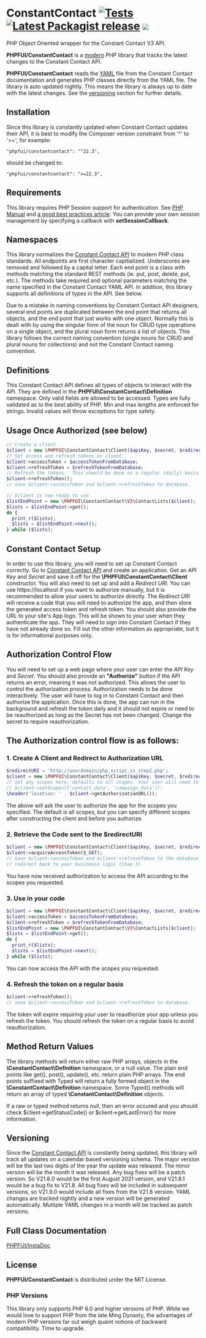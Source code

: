 # ConstantContact [![Tests](https://github.com/phpfui/ConstantContact/actions/workflows/tests.yml/badge.svg)](https://github.com/phpfui/ConstantContact/actions?query=workflow%3Atests) [![Latest Packagist release](https://img.shields.io/packagist/v/phpfui/constantcontact.svg)](https://packagist.org/packages/phpfui/constantcontact) ![](https://img.shields.io/badge/PHPStan-level%205-brightgreen.svg?style=flat)

PHP Object Oriented wrapper for the Constant Contact V3 API.

**PHPFUI/ConstantContact** is a [modern](#php-versions) PHP library that tracks the latest changes to the Constant Contact API.

**PHPFUI/ConstantContact** reads the [YAML](https://api.cc.email/v3/swagger.yaml) file from the Constant Contact documentation and generates PHP classes directly from the YAML file. The library is auto updated nightly. This means the library is always up to date with the latest changes. See the [versioning](#Versioning) section for further details.

## Installation
Since this library is constantly updated when Constant Contact updates their API, it is best to modify the Composer version constraint from '^' to '>=', for example:
```
"phpfui/constantcontact": "^22.3",
```
should be changed to:
```
"phpfui/constantcontact": ">=22.3",
```

## Requirements
This library requires PHP Session support for authentication. See [PHP Manual](https://www.php.net/manual/en/session.security.php) and [a good best practices article](https://www.phparch.com/2018/01/php-sessions-in-depth/). You can provide your own session management by specifying a callback with **setSessionCallback**.

## Namespaces
This library normalizes the [Constant Contact API](https://v3.developer.constantcontact.com/api_guide/index.html) to modern PHP class standards.  All endpoints are first character capitialized. Underscores are removed and followed by a capital letter. Each end point is a class with methods matching the standard REST methods (ie. put, post, delete, put, etc.).  The methods take required and optional parameters matching the name specified in the Constant Contact YAML API.  In addition, this library supports all definitions of types in the API.  See below.

Due to a mistake in naming conventions by Constant Contact API designers, several end points are duplicated between the end point that returns all objects, and the end point that just works with one object. Normally this is dealt with by using the singular form of the noun for CRUD type operations on a single object, and the plural noun form returns a list of objects. This library follows the correct naming convention (single nouns for CRUD and plural nouns for collections) and not the Constant Contact naming convention.

## Definitions
This Constant Contact API defines all types of objects to interact with the API. They are defined in the **PHPFUI\ConstantContact\Definition** namespace. Only valid fields are allowed to be accessed. Types are fully validated as to the best ability of PHP.  Min and max lengths are enforced for strings. Invalid values will throw exceptions for type safety.

## Usage Once Authorized (see below)
```php
// Create a client
$client = new \PHPFUI\ConstantContact\Client($apiKey, $secret, $redirectURI);
// Set access and refresh tokens on client
$client->accessToken = $accessTokenFromDatabase;
$client->refreshToken = $refreshTokenFromDatabase;
// Refresh the tokens.  This should be done on a regular (daily) basis so the token does not expire.
$client->refreshToken();
// save $client->accessToken and $client->refreshToken to database.

// $client is now ready to use
$listEndPoint = new \PHPFUI\ConstantContact\V3\ContactLists($client);
$lists = $listEndPoint->get();
do {
  print_r($lists);
  $lists = $listEndPoint->next();
} while ($lists);
```

## Constant Contact Setup
In order to use this library, you will need to set up Constant Contact correctly. Go to [Constant Contact API](https://app.constantcontact.com) and create an application. Get an *API Key* and *Secret* and save it off for the **\PHPFUI\ConstantContact\Client** constructor.  You will also need to set up and add a *Redirect URI*. You can use https://localhost if you want to authorize manually, but it is recommended to allow your users to authorize directly.  The *Redirect URI* will receive a code that you will need to authorize the app, and then store the generated access token and refresh token.  You should also provide the URL to your site's App logo.  This will be shown to your user when they authenticate the app. They will need to sign into Constant Contact if they have not already done so. Fill out the other information as appropriate, but it is for informational purposes only.

## Authorization Control Flow
You will need to set up a web page where your user can enter the *API Key* and *Secret*.  You should also provide an **"Authorize"** button if the API returns an error, meaning it was not authorized. This allows the user to control the authorization process. Authorization needs to be done interactively.  The user will have to log in to Constant Contact and then authorize the application. Once this is done, the app can run in the background and refresh the token daily and it should not expire or need to be reauthorized as long as the Secret has not been changed.  Change the secret to require reauthorization.

## The Authorization control flow is as follows:

### 1. Create A Client and Redirect to Authorization URL
```php
$redirectURI = 'http://yourdomain/php_script_in_step2.php';
$client = new \PHPFUI\ConstantContact\Client($apiKey, $secret, $redirectURI);
// set any scopes here, defaults to all scopes. Your user will need to accept what ever scopes you specify.
// $client->setScopes(['contact_data', 'campaign_data']);
\header('location: ' . $client->getAuthorizationURL());
```
The above will ask the user to authorize the app for the scopes you specified.  The default is all scopes, but you can specify different scopes after constructing the client and before you authorize.

### 2. Retrieve the Code sent to the $redirectURI
```php
$client = new \PHPFUI\ConstantContact\Client($apiKey, $secret, $redirectURI);
$client->acquireAccessToken($_GET);
// Save $client->accessToken and $client->refreshToken to the database
// redirect back to your businesss logic (Step 3)
```
You have now received authorization to access the API according to the scopes you requested.

### 3. Use in your code
```php
$client = new \PHPFUI\ConstantContact\Client($apiKey, $secret, $redirectURI);
$client->accessToken = $accessTokenFromDatabase;
$client->refreshToken = $refreshTokenFromDatabase;
$listEndPoint = new \PHPFUI\ConstantContact\V3\ContactLists($client);
$lists = $listEndPoint->get();
do {
  print_r($lists);
  $lists = $listEndPoint->next();
} while ($lists);
```
You can now access the API with the scopes you requested.

### 4. Refresh the token on a regular basis
```php
$client->refreshToken();
// save $client->accessToken and $client->refreshToken to database.
```
The token will expire requiring your user to reauthorize your app unless you refresh the token.  You should refresh the token on a regular basis to avoid reauthorization.

## Method Return Values
The library methods will return either raw PHP arrays, objects in the **\ConstantContact\Definition** namespace, or a null value. The plain end points like get(), post(), update(), etc. return plain PHP arrays. The end points suffixed with Typed will return a fully formed object in the **\ConstantContact\Definition** namespace. Some Typed() methods will return an array of typed **\ConstantContact\Definition** objects.

If a raw or typed method returns null, then an error occured and you should check $client->getStatusCode() or $client->getLastError() for more information.

## Versioning
Since the [Constant Contact API](https://v3.developer.constantcontact.com/api_guide/index.html) is constantly being updated, this library will track all updates on a calendar based versioning schema. The major version will be the last two digits of the year the update was released. The minor version will be the month it was released. Any bug fixes will be a patch version.  So V21.8.0 would be the first August 2021 version, and V21.8.1 would be a bug fix to V21.8.  All bug fixes will be included in subsequent versions, so V21.9.0 would include all fixes from the V21.8 version. YAML changes are tracked nightly and a new version will be generated automatically. Multiple YAML changes in a month will be tracked as patch versions.

## Full Class Documentation
[PHPFUI/InstaDoc](http://www.phpfui.com/?n=PHPFUI%5CConstantContact)

## License
**PHPFUI/ConstantContact** is distributed under the MIT License.

### PHP Versions
This library only supports PHP 8.0 and higher versions of PHP. While we would love to support PHP from the late Ming Dynasty, the advantages of modern PHP versions far out weigh quaint notions of backward compatibility. Time to upgrade.
